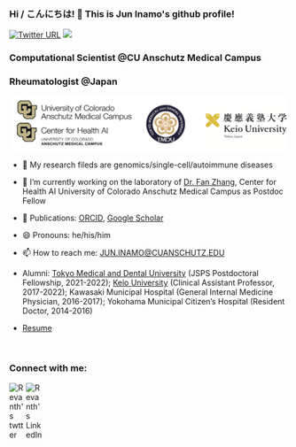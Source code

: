 ### Hi / こんにちは! 👋 This is Jun Inamo's github profile!

[![Twitter URL](https://img.shields.io/twitter/url/https/twitter.com/bukotsunikki.svg?style=social&label=Follow%20%40InamoJun)](https://twitter.com/InamoJun)
![](https://komarev.com/ghpvc/?username=juninamo&style=flat-square&color=green&label=PROFILE+VIEWS)

### Computational Scientist @CU Anschutz Medical Campus
### Rheumatologist @Japan

<kbd>
<img src="https://github.com/juninamo/juninamo/blob/main/images/README_logo.png" width="800" align="center">
</kbd>

<br />

- 🧪 My research fileds are genomics/single-cell/autoimmune diseases

- 🔭 I’m currently working on the laboratory of [Dr. Fan Zhang](https://fanzhanglab.org/), Center for Health AI University of Colorado Anschutz Medical Campus as Postdoc Fellow

- 📄 Publications: [ORCID](https://orcid.org/0000-0002-9927-7936), [Google Scholar](https://scholar.google.com/citations?user=ikxer9AAAAAJ&hl=en)

- 😄 Pronouns: he/his/him

- 📫 How to reach me: JUN.INAMO@CUANSCHUTZ.EDU

- Alumni: [Tokyo Medical and Dental University](https://www.tmd.ac.jp/english/gfd/) (JSPS Postdoctoral Fellowship, 2021-2022); [Keio University](https://www.keio.ac.jp/en/) (Clinical Assistant Professor, 2017-2022); Kawasaki Municipal Hospital (General Internal Medicine Physician, 2016-2017); Yokohama Municipal Citizen’s Hospital (Resident Doctor, 2014-2016)

- [Resume](https://github.com/juninamo/juninamo/blob/main/Resume.pdf)

<br />

### Connect with me:
[<img align="left" alt="Revanth's twtter" width="30px" src="https://raw.githubusercontent.com/rahuldkjain/github-profile-readme-generator/master/src/images/icons/Social/twitter.svg" />](https://twitter.com/InamoJun)
[<img align="left" alt="Revanth's LinkedIn" width="30px" src="https://raw.githubusercontent.com/rahuldkjain/github-profile-readme-generator/master/src/images/icons/Social/linked-in-alt.svg" />](https://www.linkedin.com/in/jun-inamo-8949ba235/)

